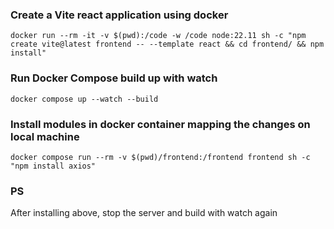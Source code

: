 ### Create a Vite react application using docker 
```docker run --rm -it -v $(pwd):/code -w /code node:22.11 sh -c "npm create vite@latest frontend -- --template react && cd frontend/ && npm install"```


### Run Docker Compose build up with watch
```docker compose up --watch --build```

### Install modules in docker container mapping the changes on local machine
```docker compose run --rm -v $(pwd)/frontend:/frontend frontend sh -c "npm install axios"```

### PS
After installing above, stop the server and build with watch again